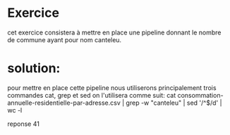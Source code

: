 # Exercice 
cet exercice consistera à mettre en place une pipeline donnant le nombre de commune ayant pour nom canteleu.


# solution:
pour mettre en place cette pipeline nous utiliserons principalement trois commandes cat, grep et sed 
on l'utilisera comme suit:
cat consommation-annuelle-residentielle-par-adresse.csv | grep -w "canteleu" | sed '/^$/d' | wc -l

reponse 41
